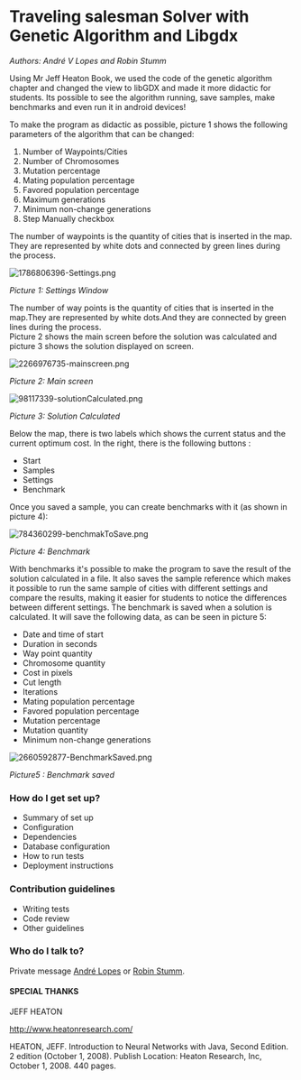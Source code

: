 # Traveling salesman Solver with Genetic Algorithm and Libgdx #

*Authors: André V Lopes and Robin Stumm*

Using Mr Jeff Heaton Book, we used the code of the genetic algorithm chapter and changed the view to libGDX and made it more didactic for students.
Its possible to see the algorithm running, save samples, make benchmarks and even run it in android devices! 

To make the program as didactic as possible, picture 1 shows the following parameters of the algorithm that can be changed:

1. Number of Waypoints/Cities
2. Number of Chromosomes
3. Mutation percentage
4. Mating population percentage
5. Favored population percentage
6. Maximum generations
7. Minimum non-change generations
8. Step Manually checkbox

The number of waypoints is the quantity of cities that is inserted in the map. They are represented by white dots and connected by green lines during the process.

![1786806396-Settings.png](https://bitbucket.org/repo/egL9o4/images/2199362518-1786806396-Settings.png)

*Picture 1: Settings Window*

The number of way points is the quantity of cities that is inserted in the map.They are represented by white dots.And they are connected by green lines during the process.  
Picture 2 shows the main screen before the solution was calculated and picture 3 shows the solution displayed on screen.

![2266976735-mainscreen.png](https://bitbucket.org/repo/egL9o4/images/2125412026-2266976735-mainscreen.png)

*Picture 2: Main screen*

![98117339-solutionCalculated.png](https://bitbucket.org/repo/egL9o4/images/2027184326-98117339-solutionCalculated.png)

*Picture 3: Solution Calculated*

Below the map, there is two labels which shows the current status and the current optimum cost.
In the right, there is the following buttons :

* Start
* Samples
* Settings
* Benchmark

Once you saved a sample, you can create benchmarks with it (as shown in picture 4):

![784360299-benchmakToSave.png](https://bitbucket.org/repo/egL9o4/images/2266868724-784360299-benchmakToSave.png)

*Picture 4: Benchmark*

With benchmarks it's possible to make the program to save the result of the solution calculated in a file. It also saves the sample reference which makes it possible to run the same sample of cities with different settings and compare the results, making it easier for students to notice the differences between different settings.
The benchmark is saved when a solution is calculated. It will save the following data, as can be seen in picture 5:

* Date and time of start
* Duration in seconds
* Way point quantity
* Chromosome quantity
* Cost in pixels
* Cut length
* Iterations
* Mating population percentage
* Favored population percentage
* Mutation percentage
* Mutation quantity
* Minimum non-change generations

![2660592877-BenchmarkSaved.png](https://bitbucket.org/repo/egL9o4/images/3671443975-2660592877-BenchmarkSaved.png)

*Picture5 : Benchmark saved*

### How do I get set up? ###

* Summary of set up
* Configuration
* Dependencies
* Database configuration
* How to run tests
* Deployment instructions

### Contribution guidelines ###

* Writing tests
* Code review
* Other guidelines

### Who do I talk to? ###

Private message [André Lopes](http://bitbucket.org/andrelopes1705) or [Robin Stumm](http://bitbucket.org/dermetfan).

#### SPECIAL THANKS  ####

JEFF HEATON

http://www.heatonresearch.com/

HEATON, JEFF. Introduction to Neural Networks with Java, Second Edition. 2 edition (October 1, 2008). Publish Location: Heaton Research, Inc, October 1, 2008. 440 pages.